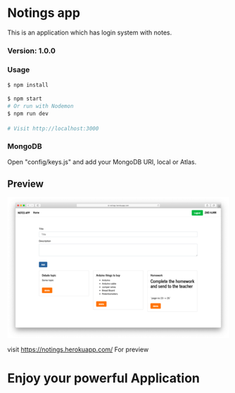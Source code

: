 # Notings app

This is an application which has login system with notes.

### Version: 1.0.0

### Usage

```sh
$ npm install
```

```sh
$ npm start
# Or run with Nodemon
$ npm run dev

# Visit http://localhost:3000
```

### MongoDB

Open "config/keys.js" and add your MongoDB URI, local or Atlas.

## Preview

![demo.png](./demo5.png)

visit <a href="https://notings.herokuapp.com/">https://notings.herokuapp.com/</a> For preview

# Enjoy your powerful Application
